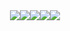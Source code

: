 <div style="display: flex;justify-content: center;">
  <div href="https://github.com/li-ji-ji" style="windth: 50%;">
    <img align="center" src="https://github-readme-stats.vercel.app/api?username=li-ji-ji&show_icons=true&theme=blueberry&count_private=true&include_all_commits=true" />
  </div>
  <div href="https://github.com/li-ji-ji" style="windth: 50%;">
    <img align="center" src="https://github-readme-stats.vercel.app/api/top-langs/?username=li-ji-ji&show_icons=true&theme=blueberry&count_private=true&layout=compact" />
  </div>
  <div href="https://github.com/li-ji-ji/ICTExam" style="windth: 50%;">
    <img align="center" src="https://github-readme-stats.vercel.app/api/pin/?username=li-ji-ji&repo=ICTExam&show_icons=true&theme=blueberry&show_owner=true" />
  </div>
  <div href="https://github.com/li-ji-ji/CSP" style="windth: 50%;">
    <img align="center" src="https://github-readme-stats.vercel.app/api/pin/?username=li-ji-ji&repo=CSP&show_icons=true&theme=blueberry&show_owner=true" />
  </div>
  <div href="https://github.com/li-ji-ji/Second" style="windth: 50%;">
    <img align="center" src="https://github-readme-stats.vercel.app/api/pin/?username=li-ji-ji&repo=Second&show_icons=true&theme=blueberry&show_owner=true" />
  </div>
</div>
